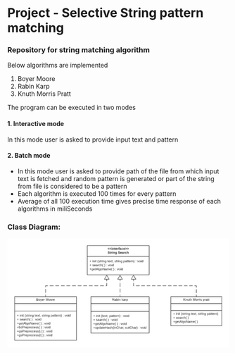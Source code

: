 # Project - Selective String pattern matching

 ### Repository for string matching algorithm
  
  Below algorithms are implemented

<ol>
<li>Boyer Moore </li>
<li>Rabin Karp</li>
<li>Knuth Morris Pratt</li>
</ol>

The program can be executed in two modes 

#### 1. Interactive mode

In this mode user is asked to provide input text and pattern

#### 2. Batch mode
<ul>
<li>In this mode user is asked to provide path of the file from which input text is fetched and random pattern is generated or part of the string 
from file is considered to be a pattern </li>

<li>Each algorithm is executed 100 times for every pattern</li>

<li>Average of all 100 execution time gives precise time response of each algorithms in miliSeconds </li>

</ul>

### Class Diagram:

<img alt="class diagram" src="ClassDg.png"></img>
